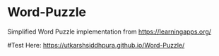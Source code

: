 # Word-Puzzle
Simplified Word Puzzle implementation from https://learningapps.org/ 

#Test Here: https://utkarshsiddhpura.github.io/Word-Puzzle/
